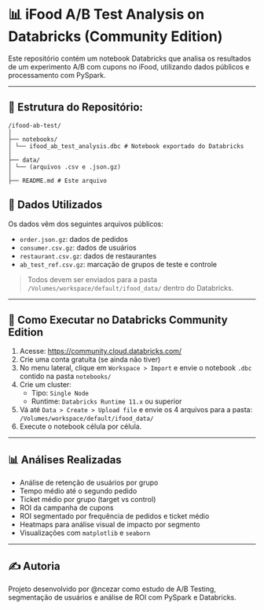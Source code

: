 # 📊 iFood A/B Test Analysis on Databricks (Community Edition)

Este repositório contém um notebook Databricks que analisa os resultados de um experimento A/B com cupons no iFood, utilizando dados públicos e processamento com PySpark.

---

## 📁 Estrutura do Repositório:
```
/ifood-ab-test/
│
├── notebooks/
│ └── ifood_ab_test_analysis.dbc # Notebook exportado do Databricks
│
├── data/
│ └── (arquivos .csv e .json.gz)
│
├── README.md # Este arquivo
```

## 🧾 Dados Utilizados

Os dados vêm dos seguintes arquivos públicos:

- `order.json.gz`: dados de pedidos  
- `consumer.csv.gz`: dados de usuários  
- `restaurant.csv.gz`: dados de restaurantes  
- `ab_test_ref.csv.gz`: marcação de grupos de teste e controle  

> Todos devem ser enviados para a pasta `/Volumes/workspace/default/ifood_data/` dentro do Databricks.

---

## 🚀 Como Executar no Databricks Community Edition

1. Acesse: https://community.cloud.databricks.com/  
2. Crie uma conta gratuita (se ainda não tiver)  
3. No menu lateral, clique em `Workspace > Import` e envie o notebook `.dbc` contido na pasta `notebooks/`  
4. Crie um cluster:
   - Tipo: `Single Node`
   - Runtime: `Databricks Runtime 11.x` ou superior  
5. Vá até `Data > Create > Upload file` e envie os 4 arquivos para a pasta:
`/Volumes/workspace/default/ifood_data/`
6.  Execute o notebook célula por célula.

---
 
## 📊 Análises Realizadas

- Análise de retenção de usuários por grupo
- Tempo médio até o segundo pedido
- Ticket médio por grupo (target vs control)
- ROI da campanha de cupons
- ROI segmentado por frequência de pedidos e ticket médio
- Heatmaps para análise visual de impacto por segmento
- Visualizações com `matplotlib` e `seaborn`

---


## ✍️ Autoria
Projeto desenvolvido por @ncezar como estudo de A/B Testing, segmentação de usuários e análise de ROI com PySpark e Databricks.
